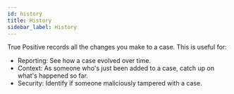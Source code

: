 ```yaml
---
id: history
title: History
sidebar_label: History
---
```


True Positive records all the changes you make to a case. This is useful for:

- Reporting: See how a case evolved over time.
- Context: As someone who's just been added to a case, catch up on what's happened so far.
- Security: Identify if someone maliciously tampered with a case.
